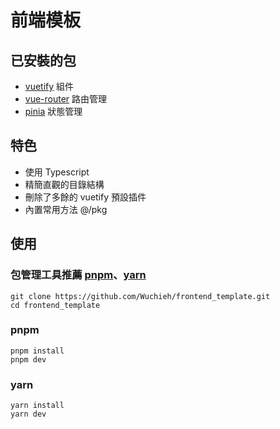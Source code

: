 # 前端模板

## 已安裝的包

* [vuetify](https://vuetifyjs.com/) 組件
* [vue-router](https://router.vuejs.org/) 路由管理
* [pinia](https://pinia.vuejs.org/) 狀態管理

## 特色

* 使用 Typescript
* 精簡直觀的目錄結構
* 刪除了多餘的 vuetify 預設插件
* 內置常用方法 @/pkg

## 使用

### 包管理工具推薦 [pnpm](https://pnpm.io/)、[yarn](https://yarnpkg.com/)

```shell
git clone https://github.com/Wuchieh/frontend_template.git
cd frontend_template
```

### pnpm

```shell
pnpm install
pnpm dev
```

### yarn

```shell
yarn install
yarn dev
```
